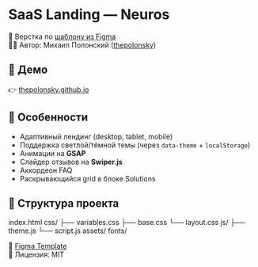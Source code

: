 # SaaS Landing — Neuros

🎨 Верстка по [шаблону из Figma](https://www.figma.com/design/7AB2YR50LvQxws4MKD3M4I/SaaS-Landing-Page-Template---Neuros-Lite-AI-Powerd-product--Community-?node-id=223-63937&t=RymRep2K3bsEHNvI-0)  
👨‍💻 Автор: Михаил Полонский ([thepolonsky](https://github.com/thepolonsky))

## 🚀 Демо

👉 [thepolonsky.github.io](https://thepolonsky.github.io)

## 🔑 Особенности

- Адаптивный лендинг (desktop, tablet, mobile)
- Поддержка светлой/тёмной темы (через `data-theme` + `localStorage`)
- Анимации на **GSAP**
- Слайдер отзывов на **Swiper.js**
- Аккордеон FAQ
- Раскрывающийся grid в блоке Solutions

## 📂 Структура проекта

index.html
css/
├── variables.css
├── base.css
└── layout.css
js/
├── theme.js
└── script.js
assets/
fonts/

🔗 [Figma Template](https://www.figma.com/design/7AB2YR50LvQxws4MKD3M4I/SaaS-Landing-Page-Template---Neuros-Lite-AI-Powerd-product--Community-?node-id=223-63937&t=RymRep2K3bsEHNvI-0)  
📌 Лицензия: MIT
